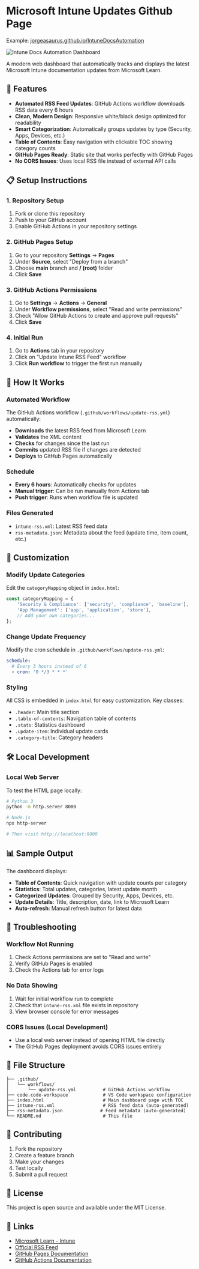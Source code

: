 # Microsoft Intune Updates Github Page

Example: [jorgeasaurus.github.io/IntuneDocsAutomation](https://jorgeasaurus.github.io/IntuneDocsAutomation/)

![Intune Docs Automation Dashboard](image.png)

A modern web dashboard that automatically tracks and displays the latest Microsoft Intune documentation updates from Microsoft Learn.

## 🚀 Features

- **Automated RSS Feed Updates**: GitHub Actions workflow downloads RSS data every 6 hours
- **Clean, Modern Design**: Responsive white/black design optimized for readability
- **Smart Categorization**: Automatically groups updates by type (Security, Apps, Devices, etc.)
- **Table of Contents**: Easy navigation with clickable TOC showing category counts
- **GitHub Pages Ready**: Static site that works perfectly with GitHub Pages
- **No CORS Issues**: Uses local RSS file instead of external API calls

## 📋 Setup Instructions

### 1. Repository Setup
1. Fork or clone this repository
2. Push to your GitHub account
3. Enable GitHub Actions in your repository settings

### 2. GitHub Pages Setup
1. Go to your repository **Settings** → **Pages**
2. Under **Source**, select "Deploy from a branch"
3. Choose **main** branch and **/ (root)** folder
4. Click **Save**

### 3. GitHub Actions Permissions
1. Go to **Settings** → **Actions** → **General**
2. Under **Workflow permissions**, select "Read and write permissions"
3. Check "Allow GitHub Actions to create and approve pull requests"
4. Click **Save**

### 4. Initial Run
1. Go to **Actions** tab in your repository
2. Click on "Update Intune RSS Feed" workflow
3. Click **Run workflow** to trigger the first run manually

## 🔄 How It Works

### Automated Workflow
The GitHub Actions workflow (`.github/workflows/update-rss.yml`) automatically:

- **Downloads** the latest RSS feed from Microsoft Learn
- **Validates** the XML content
- **Checks** for changes since the last run
- **Commits** updated RSS file if changes are detected
- **Deploys** to GitHub Pages automatically

### Schedule
- **Every 6 hours**: Automatically checks for updates
- **Manual trigger**: Can be run manually from Actions tab
- **Push trigger**: Runs when workflow file is updated

### Files Generated
- `intune-rss.xml`: Latest RSS feed data
- `rss-metadata.json`: Metadata about the feed (update time, item count, etc.)

## 🎨 Customization

### Modify Update Categories
Edit the `categoryMapping` object in `index.html`:

```javascript
const categoryMapping = {
    'Security & Compliance': ['security', 'compliance', 'baseline'],
    'App Management': ['app', 'application', 'store'],
    // Add your own categories...
};
```

### Change Update Frequency
Modify the cron schedule in `.github/workflows/update-rss.yml`:

```yaml
schedule:
  # Every 3 hours instead of 6
  - cron: '0 */3 * * *'
```

### Styling
All CSS is embedded in `index.html` for easy customization. Key classes:
- `.header`: Main title section
- `.table-of-contents`: Navigation table of contents
- `.stats`: Statistics dashboard
- `.update-item`: Individual update cards
- `.category-title`: Category headers

## 🛠️ Local Development

### Local Web Server
To test the HTML page locally:

```bash
# Python 3
python -m http.server 8000

# Node.js
npx http-server

# Then visit http://localhost:8000
```

## 📊 Sample Output

The dashboard displays:
- **Table of Contents**: Quick navigation with update counts per category
- **Statistics**: Total updates, categories, latest update month
- **Categorized Updates**: Grouped by Security, Apps, Devices, etc.
- **Update Details**: Title, description, date, link to Microsoft Learn
- **Auto-refresh**: Manual refresh button for latest data

## 🔧 Troubleshooting

### Workflow Not Running
1. Check Actions permissions are set to "Read and write"
2. Verify GitHub Pages is enabled
3. Check the Actions tab for error logs

### No Data Showing
1. Wait for initial workflow run to complete
2. Check that `intune-rss.xml` file exists in repository
3. View browser console for error messages

### CORS Issues (Local Development)
- Use a local web server instead of opening HTML file directly
- The GitHub Pages deployment avoids CORS issues entirely

## 📝 File Structure

```
├── .github/
│   └── workflows/
│       └── update-rss.yml          # GitHub Actions workflow
├── code.code-workspace             # VS Code workspace configuration
├── index.html                      # Main dashboard page with TOC
├── intune-rss.xml                  # RSS feed data (auto-generated)
├── rss-metadata.json              # Feed metadata (auto-generated)
└── README.md                       # This file
```

## 🤝 Contributing

1. Fork the repository
2. Create a feature branch
3. Make your changes
4. Test locally
5. Submit a pull request

## 📄 License

This project is open source and available under the MIT License.

## 🔗 Links

- [Microsoft Learn - Intune](https://learn.microsoft.com/en-us/intune/)
- [Official RSS Feed](https://docs.microsoft.com/api/search/rss?locale=en-us&facet=&%24filter=scopes%2Fany%28t%3A+t+eq+%27Intune%27%29)
- [GitHub Pages Documentation](https://pages.github.com/)
- [GitHub Actions Documentation](https://docs.github.com/en/actions)